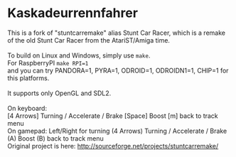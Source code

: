 # Kaskadeurrennfahrer

This is a fork of "stuntcarremake" alias Stunt Car Racer, which is a remake of the old Stunt Car Racer from the AtariST/Amiga time.<br>
<br>
To build on Linux and Windows, simply use `make`.<br>
For RaspberryPI `make RPI=1`<br>
and you can try PANDORA=1, PYRA=1, ODROID=1, ODROIDN1=1, CHIP=1 for this platforms.<br>
<br>
It supports only OpenGL and SDL2.<br>
<br>
On keyboard:<br>
 [4 Arrows] Turning / Accelerate / Brake
 [Space]    Boost
 [m]        back to track menu
<br>
On gamepad:
 Left/Right for turning
 (4 Arrows) Turning / Accelerate / Brake
 (A)        Boost
 (B)        back to track menu
<br>
Original project is here: http://sourceforge.net/projects/stuntcarremake/<br>

